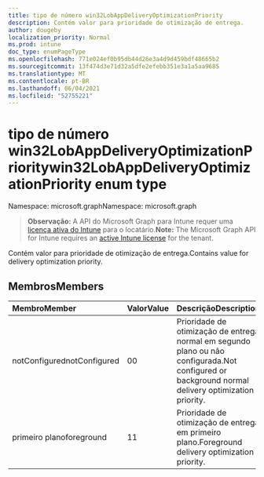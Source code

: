 ```yaml
---
title: tipo de número win32LobAppDeliveryOptimizationPriority
description: Contém valor para prioridade de otimização de entrega.
author: dougeby
localization_priority: Normal
ms.prod: intune
doc_type: enumPageType
ms.openlocfilehash: 771e024ef0b95db44d26e3a4d9d459bdf48665b2
ms.sourcegitcommit: 13f474d3e71d32a5dfe2efebb351e3a1a5aa9685
ms.translationtype: MT
ms.contentlocale: pt-BR
ms.lasthandoff: 06/04/2021
ms.locfileid: "52755221"
---
```

# <a name="win32lobappdeliveryoptimizationpriority-enum-type"></a><span data-ttu-id="947cb-103">tipo de número win32LobAppDeliveryOptimizationPriority</span><span class="sxs-lookup"><span data-stu-id="947cb-103">win32LobAppDeliveryOptimizationPriority enum type</span></span>

<span data-ttu-id="947cb-104">Namespace: microsoft.graph</span><span class="sxs-lookup"><span data-stu-id="947cb-104">Namespace: microsoft.graph</span></span>

> <span data-ttu-id="947cb-105">**Observação:** A API do Microsoft Graph para Intune requer uma [licença ativa do Intune](https://go.microsoft.com/fwlink/?linkid=839381) para o locatário.</span><span class="sxs-lookup"><span data-stu-id="947cb-105">**Note:** The Microsoft Graph API for Intune requires an [active Intune license](https://go.microsoft.com/fwlink/?linkid=839381) for the tenant.</span></span>

<span data-ttu-id="947cb-106">Contém valor para prioridade de otimização de entrega.</span><span class="sxs-lookup"><span data-stu-id="947cb-106">Contains value for delivery optimization priority.</span></span>

## <a name="members"></a><span data-ttu-id="947cb-107">Membros</span><span class="sxs-lookup"><span data-stu-id="947cb-107">Members</span></span>
|<span data-ttu-id="947cb-108">Membro</span><span class="sxs-lookup"><span data-stu-id="947cb-108">Member</span></span>|<span data-ttu-id="947cb-109">Valor</span><span class="sxs-lookup"><span data-stu-id="947cb-109">Value</span></span>|<span data-ttu-id="947cb-110">Descrição</span><span class="sxs-lookup"><span data-stu-id="947cb-110">Description</span></span>|
|:---|:---|:---|
|<span data-ttu-id="947cb-111">notConfigured</span><span class="sxs-lookup"><span data-stu-id="947cb-111">notConfigured</span></span>|<span data-ttu-id="947cb-112">0</span><span class="sxs-lookup"><span data-stu-id="947cb-112">0</span></span>|<span data-ttu-id="947cb-113">Prioridade de otimização de entrega normal em segundo plano ou não configurada.</span><span class="sxs-lookup"><span data-stu-id="947cb-113">Not configured or background normal delivery optimization priority.</span></span>|
|<span data-ttu-id="947cb-114">primeiro plano</span><span class="sxs-lookup"><span data-stu-id="947cb-114">foreground</span></span>|<span data-ttu-id="947cb-115">1</span><span class="sxs-lookup"><span data-stu-id="947cb-115">1</span></span>|<span data-ttu-id="947cb-116">Prioridade de otimização de entrega em primeiro plano.</span><span class="sxs-lookup"><span data-stu-id="947cb-116">Foreground delivery optimization priority.</span></span>|





